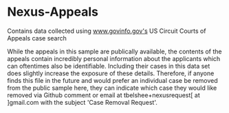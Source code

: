 # Nexus-Appeals
Contains data collected using www.govinfo.gov's US Circuit Courts of Appeals case search 

While the appeals in this sample are publically available, the contents of the appeals contain incredibly personal information about the applicants which can oftentimes also be identifiable. Including their cases in this data set does slightly increase the exposure of these details. Therefore, if anyone finds this file in the future and would prefer an individual case be removed from the public sample here, they can indicate which case they would like removed via Github comment or email at tbelshee+nexusrequest[ at ]gmail.com with the subject 'Case Removal Request'. 
